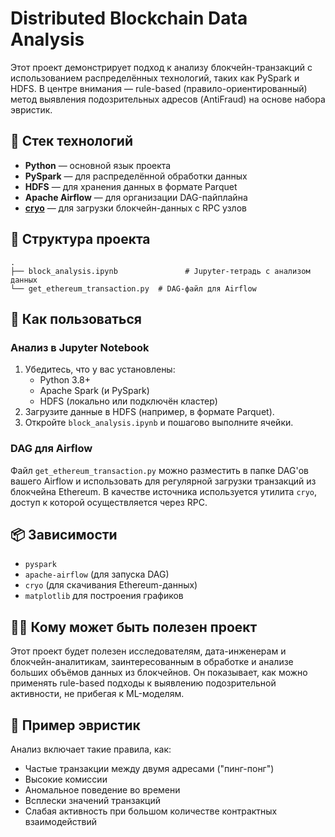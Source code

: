 # Distributed Blockchain Data Analysis

Этот проект демонстрирует подход к анализу блокчейн-транзакций с использованием распределённых технологий, таких как PySpark и HDFS. В центре внимания — rule-based (правило-ориентированный) метод выявления подозрительных адресов (AntiFraud) на основе набора эвристик.

## 🔧 Стек технологий

- **Python** — основной язык проекта
- **PySpark** — для распределённой обработки данных
- **HDFS** — для хранения данных в формате Parquet
- **Apache Airflow** — для организации DAG-пайплайна
- **[cryo](https://github.com/gakonst/cryo)** — для загрузки блокчейн-данных с RPC узлов

## 📁 Структура проекта

```
.
├── block_analysis.ipynb               # Jupyter-тетрадь с анализом данных
└── get_ethereum_transaction.py  # DAG-файл для Airflow
```

## 🚀 Как пользоваться

### Анализ в Jupyter Notebook

1. Убедитесь, что у вас установлены:
   - Python 3.8+
   - Apache Spark (и PySpark)
   - HDFS (локально или подключён кластер)
2. Загрузите данные в HDFS (например, в формате Parquet).
3. Откройте `block_analysis.ipynb` и пошагово выполните ячейки.

### DAG для Airflow

Файл `get_ethereum_transaction.py` можно разместить в папке DAG'ов вашего Airflow и использовать для регулярной загрузки транзакций из блокчейна Ethereum. В качестве источника используется утилита `cryo`, доступ к которой осуществляется через RPC.

## 📦 Зависимости

- `pyspark`
- `apache-airflow` (для запуска DAG)
- `cryo` (для скачивания Ethereum-данных)
- `matplotlib` для построения графиков

## 👨‍🔬 Кому может быть полезен проект

Этот проект будет полезен исследователям, дата-инженерам и блокчейн-аналитикам, заинтересованным в обработке и анализе больших объёмов данных из блокчейнов. Он показывает, как можно применять rule-based подходы к выявлению подозрительной активности, не прибегая к ML-моделям.

## 📎 Пример эвристик

Анализ включает такие правила, как:
- Частые транзакции между двумя адресами ("пинг-понг")
- Высокие комиссии
- Аномальное поведение во времени
- Всплески значений транзакций
- Слабая активность при большом количестве контрактных взаимодействий

